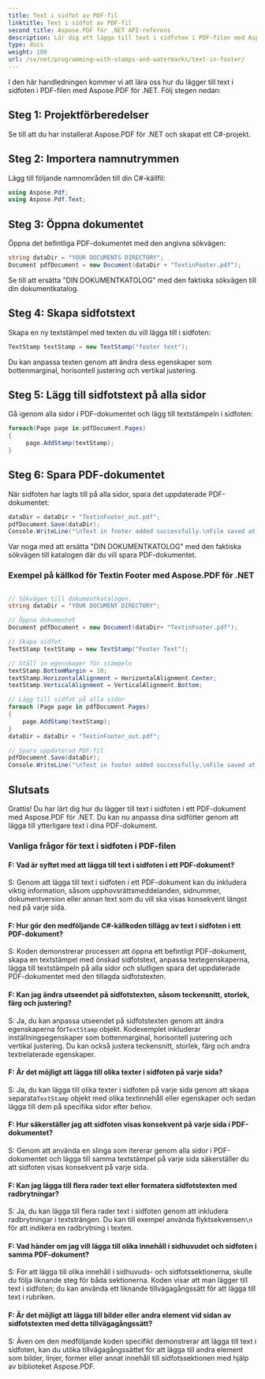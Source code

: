```yaml
---
title: Text i sidfot av PDF-fil
linktitle: Text i sidfot av PDF-fil
second_title: Aspose.PDF för .NET API-referens
description: Lär dig att lägga till text i sidfoten i PDF-filen med Aspose.PDF för .NET.
type: docs
weight: 180
url: /sv/net/programming-with-stamps-and-watermarks/text-in-footer/
---
```

I den här handledningen kommer vi att lära oss hur du lägger till text i sidfoten i PDF-filen med Aspose.PDF för .NET. Följ stegen nedan:

## Steg 1: Projektförberedelser

Se till att du har installerat Aspose.PDF för .NET och skapat ett C#-projekt.

## Steg 2: Importera namnutrymmen

Lägg till följande namnområden till din C#-källfil:

```csharp
using Aspose.Pdf;
using Aspose.Pdf.Text;
```

## Steg 3: Öppna dokumentet

Öppna det befintliga PDF-dokumentet med den angivna sökvägen:

```csharp
string dataDir = "YOUR DOCUMENTS DIRECTORY";
Document pdfDocument = new Document(dataDir + "TextinFooter.pdf");
```

Se till att ersätta "DIN DOKUMENTKATOLOG" med den faktiska sökvägen till din dokumentkatalog.

## Steg 4: Skapa sidfotstext

Skapa en ny textstämpel med texten du vill lägga till i sidfoten:

```csharp
TextStamp textStamp = new TextStamp("footer text");
```

Du kan anpassa texten genom att ändra dess egenskaper som bottenmarginal, horisontell justering och vertikal justering.

## Steg 5: Lägg till sidfotstext på alla sidor

Gå igenom alla sidor i PDF-dokumentet och lägg till textstämpeln i sidfoten:

```csharp
foreach(Page page in pdfDocument.Pages)
{
     page.AddStamp(textStamp);
}
```

## Steg 6: Spara PDF-dokumentet

När sidfoten har lagts till på alla sidor, spara det uppdaterade PDF-dokumentet:

```csharp
dataDir = dataDir + "TextinFooter_out.pdf";
pdfDocument.Save(dataDir);
Console.WriteLine("\nText in footer added successfully.\nFile saved at: " + dataDir);
```

Var noga med att ersätta "DIN DOKUMENTKATOLOG" med den faktiska sökvägen till katalogen där du vill spara PDF-dokumentet.

### Exempel på källkod för Textin Footer med Aspose.PDF för .NET 
```csharp

// Sökvägen till dokumentkatalogen.
string dataDir = "YOUR DOCUMENT DIRECTORY";

// Öppna dokumentet
Document pdfDocument = new Document(dataDir+ "TextinFooter.pdf");

// Skapa sidfot
TextStamp textStamp = new TextStamp("Footer Text");

// Ställ in egenskaper för stämpeln
textStamp.BottomMargin = 10;
textStamp.HorizontalAlignment = HorizontalAlignment.Center;
textStamp.VerticalAlignment = VerticalAlignment.Bottom;

// Lägg till sidfot på alla sidor
foreach (Page page in pdfDocument.Pages)
{
	page.AddStamp(textStamp);
}
dataDir = dataDir + "TextinFooter_out.pdf";

// Spara uppdaterad PDF-fil
pdfDocument.Save(dataDir);
Console.WriteLine("\nText in footer added successfully.\nFile saved at " + dataDir);

```

## Slutsats

Grattis! Du har lärt dig hur du lägger till text i sidfoten i ett PDF-dokument med Aspose.PDF för .NET. Du kan nu anpassa dina sidfötter genom att lägga till ytterligare text i dina PDF-dokument.

### Vanliga frågor för text i sidfoten i PDF-filen

#### F: Vad är syftet med att lägga till text i sidfoten i ett PDF-dokument?

S: Genom att lägga till text i sidfoten i ett PDF-dokument kan du inkludera viktig information, såsom upphovsrättsmeddelanden, sidnummer, dokumentversion eller annan text som du vill ska visas konsekvent längst ned på varje sida.

#### F: Hur gör den medföljande C#-källkoden tillägg av text i sidfoten i ett PDF-dokument?

S: Koden demonstrerar processen att öppna ett befintligt PDF-dokument, skapa en textstämpel med önskad sidfotstext, anpassa textegenskaperna, lägga till textstämpeln på alla sidor och slutligen spara det uppdaterade PDF-dokumentet med den tillagda sidfotstexten.

#### F: Kan jag ändra utseendet på sidfotstexten, såsom teckensnitt, storlek, färg och justering?

 S: Ja, du kan anpassa utseendet på sidfotstexten genom att ändra egenskaperna för`TextStamp` objekt. Kodexemplet inkluderar inställningsegenskaper som bottenmarginal, horisontell justering och vertikal justering. Du kan också justera teckensnitt, storlek, färg och andra textrelaterade egenskaper.

#### F: Är det möjligt att lägga till olika texter i sidfoten på varje sida?

 S: Ja, du kan lägga till olika texter i sidfoten på varje sida genom att skapa separata`TextStamp` objekt med olika textinnehåll eller egenskaper och sedan lägga till dem på specifika sidor efter behov.

#### F: Hur säkerställer jag att sidfoten visas konsekvent på varje sida i PDF-dokumentet?

S: Genom att använda en slinga som itererar genom alla sidor i PDF-dokumentet och lägga till samma textstämpel på varje sida säkerställer du att sidfoten visas konsekvent på varje sida.

#### F: Kan jag lägga till flera rader text eller formatera sidfotstexten med radbrytningar?

 S: Ja, du kan lägga till flera rader text i sidfoten genom att inkludera radbrytningar i textsträngen. Du kan till exempel använda flyktsekvensen`\n` för att indikera en radbrytning i texten.

#### F: Vad händer om jag vill lägga till olika innehåll i sidhuvudet och sidfoten i samma PDF-dokument?

S: För att lägga till olika innehåll i sidhuvuds- och sidfotssektionerna, skulle du följa liknande steg för båda sektionerna. Koden visar att man lägger till text i sidfoten; du kan använda ett liknande tillvägagångssätt för att lägga till text i rubriken.

#### F: Är det möjligt att lägga till bilder eller andra element vid sidan av sidfotstexten med detta tillvägagångssätt?

S: Även om den medföljande koden specifikt demonstrerar att lägga till text i sidfoten, kan du utöka tillvägagångssättet för att lägga till andra element som bilder, linjer, former eller annat innehåll till sidfotssektionen med hjälp av biblioteket Aspose.PDF.